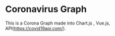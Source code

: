 # Coronavirus Graph 
This is a Corona Graph made into Chart.js , Vue.js, API(https://covid19api.com/).

